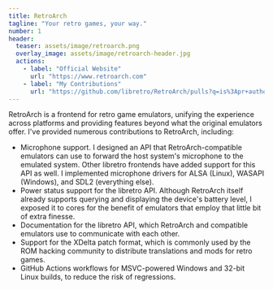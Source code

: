 ```yaml
---
title: RetroArch
tagline: "Your retro games, your way."
number: 1
header:
  teaser: assets/image/retroarch.png
  overlay_image: assets/image/retroarch-header.jpg
  actions:
    - label: "Official Website"
      url: "https://www.retroarch.com"
    - label: "My Contributions"
      url: "https://github.com/libretro/RetroArch/pulls?q=is%3Apr+author%3AJesseTG+"
---
```


RetroArch is a frontend for retro game emulators,
unifying the experience across platforms and providing features beyond what the original emulators offer.
I've provided numerous contributions to RetroArch, including:

- Microphone support.
  I designed an API that RetroArch-compatible emulators can use
  to forward the host system's microphone to the emulated system.
  Other libretro frontends have added support for this API as well.
  I implemented microphone drivers for ALSA (Linux), WASAPI (Windows), and SDL2 (everything else).
- Power status support for the libretro API.
  Although RetroArch itself already supports querying and displaying the device's battery level,
  I exposed it to cores for the benefit of emulators that employ that little bit of extra finesse.
- Documentation for the libretro API,
  which RetroArch and compatible emulators use to communicate with each other.
- Support for the XDelta patch format,
  which is commonly used by the ROM hacking community
  to distribute translations and mods for retro games.
- GitHub Actions workflows for MSVC-powered Windows and 32-bit Linux builds,
  to reduce the risk of regressions.